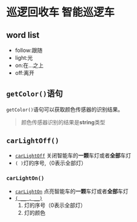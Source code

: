 # 巡逻回收车 智能巡逻车

## word list

- follow:跟随
- light:光
- on:在…之上
- off:离开

## `getColor()`语句

`getColor()`语句可以获取颜色传感器的识别结果。

> 颜色传感器识别的结果是**string**类型

## `carLightOff()` 

- <u>`carLightOff`</u> 关闭智能车的**一颗**车灯或者**全部**车灯
- `( )`灯的序号,（0表示全部灯）

### `carLightOn()` 

- <u>`carLightOn`</u> 点亮智能车的**一颗**车灯或者**全部**车灯
- <u>`( __ , __)`</u>
	1. 灯的序号（0表示全部灯）
	2. 灯的颜色